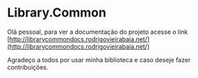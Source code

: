 # Library.Common
Olá pessoal, para ver a documentação do projeto acesse o link [http://librarycommondocs.rodrigovieirabaia.net/](http://librarycommondocs.rodrigovieirabaia.net/)

Agradeço a todos por usar minha biblioteca e caso deseje fazer contribuições.
